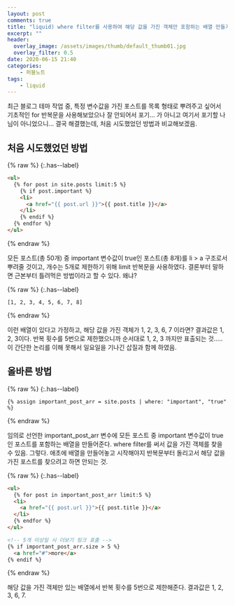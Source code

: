 ```yaml
---
layout: post
comments: true
title: "liquid) where filter를 사용하여 해당 값을 가진 객체만 포함하는 배열 만들기"
excerpt: ""
header:
  overlay_image: /assets/images/thumb/default_thumb01.jpg
  overlay_filter: 0.5
date: 2020-06-15 21:40
categories:
    - 퍼블노트
tags:
    - liquid
---
```

최근 블로그 테마 작업 중, 특정 변수값을 가진 포스트를 목록 형태로 뿌려주고 싶어서 기초적인 for 반복문을 사용해보았으나 잘 안되어서 포기... 가 아니고 여기서 포기할 나님이 아니었으니... 결국 해결했는데, 처음 시도했었던 방법과 비교해보겠음.

## 처음 시도했었던 방법
{% raw %}
{:.has--label}
```html
<ul>
  {% for post in site.posts limit:5 %}
    {% if post.important %}
    <li>
      <a href="{{ post.url }}">{{ post.title }}</a>
    </li>
    {% endif %}
  {% endfor %}
</ul>
```
{% endraw %}

모든 포스트(총 50개) 중 important 변수값이 true인 포스트(총 8개)를 li > a 구조로서 뿌려줄 것이고, 개수는 5개로 제한하기 위해 limit 반복문을 사용하였다. 결론부터 말하면 근본부터 틀려먹은 방법이라고 할 수 있다. 왜냐?

{% raw %}
{:.has--label}
```liquid
[1, 2, 3, 4, 5, 6, 7, 8]
```
{% endraw %}

이런 배열이 있다고 가정하고, 해당 값을 가진 객체가 1, 2, 3, 6, 7 이라면? 결과값은 1, 2, 3이다. 반복 횟수를 5번으로 제한했으니까 순서대로 1, 2, 3 까지만 표출되는 것..... 이 간단한 논리를 이해 못해서 일요일을 기나긴 삽질과 함께 하였음.

## 올바른 방법
{% raw %}
{:.has--label}
```liquid
{% assign important_post_arr = site.posts | where: "important", "true" %}
```
{% endraw %}

임의로 선언한 important_post_arr 변수에 모든 포스트 중 important 변수값이 true인 포스트를 포함하는 배열을 만들어준다. where filter를 써서 값을 가진 객체를 찾을 수 있음. 그렇다. 애초에 배열을 만들어놓고 시작해야지 반복문부터 돌리고서 해당 값을 가진 포스트를 찾으려고 하면 안되는 것.

{% raw %}
{:.has--label}
```html
<ul>
  {% for post in important_post_arr limit:5 %}
  <li>
    <a href="{{ post.url }}">{{ post.title }}</a>
  </li>
  {% endfor %}
</ul>

<!-- 5개 이상일 시 더보기 링크 표출 -->
{% if important_post_arr.size > 5 %}
  <a href="#">more</a>
{% endif %}
```
{% endraw %}

해당 값을 가진 객체만 있는 배열에서 반복 횟수를 5번으로 제한해준다. 결과값은 1, 2, 3, 6, 7.